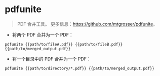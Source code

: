 # pdfunite

> PDF 合并工具。
> 更多信息：<https://github.com/mtgrosser/pdfunite>。

- 将两个 PDF 合并为一个 PDF：

`pdfunite {{path/to/fileA.pdf}} {{path/to/fileB.pdf}} {{path/to/merged_output.pdf}}`

- 将一个目录中的 PDF 合并为一个 PDF：

`pdfunite {{path/to/directory/*.pdf}} {{path/to/merged_output.pdf}}`